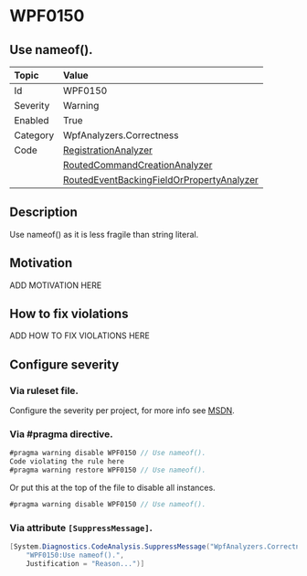 # WPF0150
## Use nameof().

| Topic    | Value
| :--      | :--
| Id       | WPF0150
| Severity | Warning
| Enabled  | True
| Category | WpfAnalyzers.Correctness
| Code     | [RegistrationAnalyzer](https://github.com/DotNetAnalyzers/WpfAnalyzers/blob/master/WpfAnalyzers/Analyzers/RegistrationAnalyzer.cs)
|          | [RoutedCommandCreationAnalyzer](https://github.com/DotNetAnalyzers/WpfAnalyzers/blob/master/WpfAnalyzers/Analyzers/RoutedCommandCreationAnalyzer.cs)
|          | [RoutedEventBackingFieldOrPropertyAnalyzer](https://github.com/DotNetAnalyzers/WpfAnalyzers/blob/master/WpfAnalyzers/Analyzers/RoutedEventBackingFieldOrPropertyAnalyzer.cs)


## Description

Use nameof() as it is less fragile than string literal.

## Motivation

ADD MOTIVATION HERE

## How to fix violations

ADD HOW TO FIX VIOLATIONS HERE

<!-- start generated config severity -->
## Configure severity

### Via ruleset file.

Configure the severity per project, for more info see [MSDN](https://msdn.microsoft.com/en-us/library/dd264949.aspx).

### Via #pragma directive.
```C#
#pragma warning disable WPF0150 // Use nameof().
Code violating the rule here
#pragma warning restore WPF0150 // Use nameof().
```

Or put this at the top of the file to disable all instances.
```C#
#pragma warning disable WPF0150 // Use nameof().
```

### Via attribute `[SuppressMessage]`.

```C#
[System.Diagnostics.CodeAnalysis.SuppressMessage("WpfAnalyzers.Correctness", 
    "WPF0150:Use nameof().", 
    Justification = "Reason...")]
```
<!-- end generated config severity -->